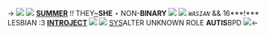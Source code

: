 -> ![](https://media.discordapp.net/attachments/1012559729106624564/1036709164489121912/Untitled35_20221031193200.png)
![](https://gifs.crd.co/assets/images/gallery17/a0b5354d.png?v=5f0408ba) **[SUMMER]()** !*!* THEY[~]()**SHE** ⋆ NON-**BINARY** ![](https://gifs.crd.co/assets/images/gallery17/2115ad24.png?v=5f0408ba)
![](https://gnome.crd.co/assets/images/pinksb/b5a7e8ea.gif?v=7c5c308b) *`WASIAN`* && 16***!*** LESBIAN :3 [**INTROJECT**](https://rentry.co/summerce) ![](https://gnome.crd.co/assets/images/pinksb/c771c9d8.gif?v=7c5c308b)
![](https://barbara.crd.co/assets/images/gallery11/dfe63cc9.gif?v=115e6ed7) [SYS](https://rentry.co/shiftedspacespectrum)ALTER UNKNOWN ROLE **AUTIS**BPD ![](https://barbara.crd.co/assets/images/gallery21/80267eff.gif?v=115e6ed7)<-